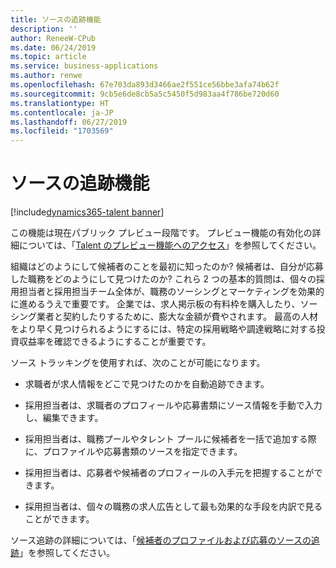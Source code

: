```yaml
---
title: ソースの追跡機能
description: ''
author: ReneeW-CPub
ms.date: 06/24/2019
ms.topic: article
ms.service: business-applications
ms.author: renwe
ms.openlocfilehash: 67e703da893d3466ae2f551ce56bbe3afa74b62f
ms.sourcegitcommit: 9cb5e6de8cb5a5c5450f5d983aa4f786be720d60
ms.translationtype: HT
ms.contentlocale: ja-JP
ms.lasthandoff: 06/27/2019
ms.locfileid: "1703569"
---
```

#  <a name="source-tracking"></a>ソースの追跡機能 
[!include[dynamics365-talent banner](../../includes/dynamics365-talent.md)]

この機能は現在パブリック プレビュー段階です。 プレビュー機能の有効化の詳細については、「[Talent のプレビュー機能へのアクセス](https://docs.microsoft.com/dynamics365/unified-operations/talent/access-preview-feature)」を参照してください。

組織はどのようにして候補者のことを最初に知ったのか? 候補者は、自分が応募した職務をどのようにして見つけたのか? これら 2 つの基本的質問は、個々の採用担当者と採用担当チーム全体が、職務のソーシングとマーケティングを効果的に進めるうえで重要です。 企業では、求人掲示板の有料枠を購入したり、ソーシング業者と契約したりするために、膨大な金額が費やされます。 最高の人材をより早く見つけられるようにするには、特定の採用戦略や調達戦略に対する投資収益率を確認できるようにすることが重要です。 

ソース トラッキングを使用すれば、次のことが可能になります。

-   求職者が求人情報をどこで見つけたのかを自動追跡できます。

-   採用担当者は、求職者のプロフィールや応募書類にソース情報を手動で入力し、編集できます。 

-   採用担当者は、職務プールやタレント プールに候補者を一括で追加する際に、プロファイルや応募書類のソースを指定できます。 

-   採用担当者は、応募者や候補者のプロフィールの入手元を把握することができます。

-   採用担当者は、個々の職務の求人広告として最も効果的な手段を内訳で見ることができます。

ソース追跡の詳細については、「[候補者のプロファイルおよび応募のソースの追跡](https://docs.microsoft.com/dynamics365/unified-operations/talent/source-tracking)」を参照してください。
